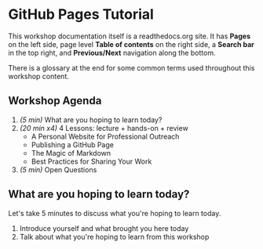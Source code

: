 # GitHub Pages Tutorial

This workshop documentation itself is a readthedocs.org site.  It has **Pages** on the left side, page level **Table of contents** on the right side, a **Search bar** in the top right, and **Previous/Next** navigation along the bottom.

There is a glossary at the end for some common terms used throughout this workshop content.

## Workshop Agenda

1. *(5 min)* What are you hoping to learn today?
1. *(20 min x4)* 4 Lessons: lecture + hands-on + review
    - A Personal Website for Professional Outreach
    - Publishing a GitHub Page
    - The Magic of Markdown
    - Best Practices for Sharing Your Work
1. *(5 min)* Open Questions

## What are you hoping to learn today?

Let's take 5 minutes to discuss what you're hoping to learn today.

1. Introduce yourself and what brought you here today
1. Talk about what you're hoping to learn from this workshop
